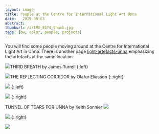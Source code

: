 ```yaml
---
layout: image
title: People at the Centre for International Light Art Unna
date:   2015-05-03
abstract: 
thumburl: /i/IMG_8374_thumb.jpg
tags: [bw, color, people, projects]
---
```

You will find some people moving around at the Centre for International Light Art in Unna. There is another page [light-artefacts-unna]({{site.url}}/light-artefacts-unna) emphasizing the artefacts at the same location. 

![]({{site.url}}/i/IMG_8374.jpg)THIRD BREATH by James Turrell
{:left}

![]({{site.url}}/i/IMG_8282.jpg)THE REFLECTING CORRIDOR by Olafur Eliasson
{:.right}

![]({{site.url}}/i/IMG_8347.jpg)
{:.left}

![]({{site.url}}/i/IMG_8275.jpg)
{:.right}

TUNNEL OF TEARS FOR UNNA by Keith Sonnier
![]({{site.url}}/i/IMG_8258.jpg)

![]({{site.url}}/i/IMG_8256.jpg)
{:.right}

![]({{site.url}}/i/IMG_8355.jpg)